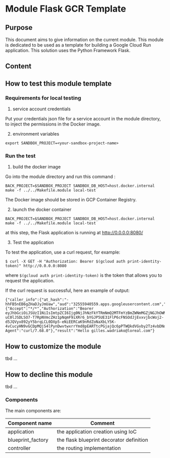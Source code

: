 # Module Flask GCR Template

 ## Purpose

 This document aims to give information on the current module. This module is dedicated to be used as a template for building a Google Cloud Run application. This solution uses the Python Framework Flask.

 ## Content

 ## How to test this module template

 ### Requirements for local testing
 
 1. service account credentials

  Put your credentials json file for a service account in the module directory, to inject the permissions in the Docker image.
  
 2. environment variables
  ```
  export SANDBOX_PROJECT=<your-sandbox-project-name>
  ```

 ### Run the test
 
 1. build the docker image
 
 Go into the module directory and run this command :
 
  ```
  BACK_PROJECT=$SANDBOX_PROJECT SANDBOX_DB_HOST=host.docker.internal make -f ../../Makefile.module local-test
  ```
  The Docker image should be stored in GCP Container Registry.
  
2. launch the docker container
  ```
  BACK_PROJECT=$SANDBOX_PROJECT SANDBOX_DB_HOST=host.docker.internal make -f ../../Makefile.module local-test
  ```
  at this step, the Flask application is running at http://0.0.0.0:8080/
  
3. Test the application

To test the application, use a curl request, for example:

```
$ curl -X GET -H "Authorization: Bearer $(gcloud auth print-identity-token)" http://0.0.0.0:8080
```
where ```$(gcloud auth print-identity-token)``` is the token that allows you to request the application.

If the curl request is successful, here an example of output:
```
{"caller_info":{"at_hash":"-hhFB5nEB6gZHaDJyJmUaw","aud":"32555940559.apps.googleusercontent.com","azp":"32555940559.apps.googleusercontent.com","email":"gilles.wadriako@loreal.com","email_verified":true,"exp":1615476538,"hd":"loreal.com","iat":1615472938,"iss":"https://accounts.google.com","sub":"115844571050672950277"},"headers":{"Accept":"*/*","Authorization":"Bearer eyJhbGciOiJSUzI1NiIsImtpZCI6Ijg0NjJhNzFkYTRmNmQ2MTFmYzBmZWNmMGZjNGJhOWMzN2Q2NWU2Y2QiLCJ0eXAiOiJKV1QifQ.eyJpc3MiOiJodHRwczovL2FjY291bnRzLmdvb2dsZS5jb20iLCJhenAiOiIzMjU1NTk0MDU1OS5hcHBzLmdvb2dsZXVzZXJjb250ZW50LmNvbSIsImF1ZCI6IjMyNTU1OTQwNTU5LmFwcHMuZ29vZ2xldXNlcmNvbnRlbnQuY29tIiwic3ViIjoiMTE1ODQ0NTcxMDUwNjcyOTUwMjc3IiwiaGQiOiJsb3JlYWwuY29tIiwiZW1haWwiOiJnaWxsZXMud2Fkcmlha29AbG9yZWFsLmNvbSIsImVtYWlsX3ZlcmlmaWVkIjp0cnVlLCJhdF9oYXNoIjoiLWhoRkI1bkVCNmdaSGFESnlKbVVhdyIsImlhdCI6MTYxNTQ3MjkzOCwiZXhwIjoxNjE1NDc2NTM4fQ.dGvkpbOp9SeAOkneDNYGXL9vYFiTW9ys6oU84CGIOZQkr_vhm4JGIBFibKvJdqYpJYcWLejFjCGH10wFbNlqmgpF8yDmpmd8TwO_YOYLn9tVi2VMiR9DorK_iyJo6R_6ZTYxF3T_S-uC0lJSDLSO7-T7RpNVmcZHz1pNqmF9iXRr6_bYGJP5UE31FlP6cFNSOdJjEvxvjbcWoj2-d5JQVyx892yY5brqLCL0DXp5-eNiEERCaK9nRdZoNaXbLY5K-4vCucyHN9vGCDpMQjS4lPynDwvtwxrrYmd8pEARTtcPGjajQc6pPTWQkdVGvby2Tz4vbDNdvufZf5UEIhleUQ","Host":"0.0.0.0:8080","User-Agent":"curl/7.68.0"},"result":"Hello gilles.wadriako@loreal.com"}
```

 ## How to customize the module

 tbd ...


 ## How to decline this module

 tbd ...


### Components

The main components are:

 Component name     | Comment
--------------------|---------------------------------------
 application        | the application creation using IoC
 blueprint_factory  | the flask blueprint decorator definition
 controller         | the routing implementation
